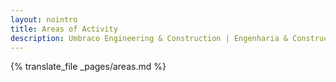 ```yaml
---
layout: nointro
title: Areas of Activity
description: Umbraco Engineering & Construction | Engenharia & Construção | Construção chave na mão
---
```


{% translate_file _pages/areas.md %}